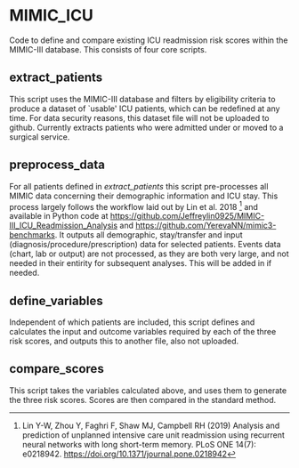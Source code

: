 # MIMIC_ICU
Code to define and compare existing ICU readmission risk scores within the MIMIC-III database. This consists of four core scripts.

## extract_patients

This script uses the MIMIC-III database and filters by eligibility criteria to produce a dataset of `usable' ICU patients, which can be redefined at any time. For data security reasons, this dataset file will not be uploaded to github. Currently extracts patients who were admitted under or moved to a surgical service.

## preprocess_data

For all patients defined in *extract_patients* this script pre-processes all MIMIC data concerning their demographic information and ICU stay. This process largely follows the workflow laid out by Lin et al. 2018 [^1] and available in Python code at https://github.com/Jeffreylin0925/MIMIC-III_ICU_Readmission_Analysis and https://github.com/YerevaNN/mimic3-benchmarks. It outputs all demographic, stay/transfer and input (diagnosis/procedure/prescription) data for selected patients. Events data (chart, lab or output) are not processed, as they are both very large, and not needed in their entirity for subsequent analyses. This will be added in if needed.

## define_variables

Independent of which patients are included, this script defines and calculates the input and outcome variables required by each of the three risk scores, and outputs this to another file, also not uploaded.

## compare_scores

This script takes the variables calculated above, and uses them to generate the three risk scores. Scores are then compared in the standard method.

[^1]: Lin Y-W, Zhou Y, Faghri F, Shaw MJ, Campbell RH (2019) Analysis and prediction of unplanned intensive care unit readmission using recurrent neural networks with long short-term memory. PLoS ONE 14(7): e0218942. https://doi.org/10.1371/journal.pone.0218942